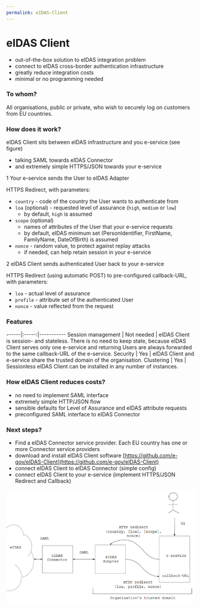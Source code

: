 ```yaml
---
permalink: eIDAS-Client
---
```


# eIDAS Client

- out-of-the-box solution to eIDAS integration problem
- connect to eIDAS cross-border authentication infrastructure
- greatly reduce integration costs
- minimal or no programming needed

### To whom?

All organisations, public or private, who wish to securely log on customers from EU countries.

### How does it work?

eIDAS Client sits between eIDAS infrastructure and you e-service (see figure)
- talking SAML towards eIDAS Connector 
- and extremely simple HTTPS/JSON towards your e-service

1  Your e-service sends the User to eIDAS Adapter

HTTPS Redirect, with parameters:
- `country` - code of the country the User wants to authenticate from
- `loa` (optional) - requested level of assurance (`high`, `medium` or `low`)
    - by default, `high` is assumed 
- `scope` (optional)
  - names of attributes of the User that your e-service requests
  - by default, eIDAS minimum set (PersonIdentifier, FirstName, FamilyName, DateOfBirth) is assumed
- `nonce` - random value, to protect against replay attacks
  - if needed, can help retain session in your e-service

2  eIDAS Client sends authenticated User back to your e-service

HTTPS Redirect (using automatic POST) to pre-configured callback-URL, with parameters:
- `loa` - actual level of assurance
- `profile` - attribute set of the authenticated User
- `nonce` - value reflected from the request

### Features

------|:-----:|-----------
Session management | Not needed | eIDAS Client is session- and stateless. There is no need to keep state, because eIDAS Client serves only one e-service and returning Users are always forwarded to the same callback-URL of the e-service. 
Security | Yes | eIDAS Client and e-service share the trusted domain of the organisation. 
Clustering | Yes | Sessionless eIDAS Client can be installed in any number of instances.

### How eIDAS Client reduces costs?

- no need to implement SAML interface
- extremely simple HTTP/JSON flow 
- sensible defaults for Level of Assurance and eIDAS attribute requests
- preconfigured SAML interface to eIDAS Connector

### Next steps?

- Find a eIDAS Connector service provider. Each EU country has one or more Connector service providers
- download and install eIDAS Client software [https://github.com/e-gov/eIDAS-Client](https://github.com/e-gov/eIDAS-Client)
- connect eIDAS Client to eIDAS Connector (simple config)
- connect eIDAS Client to your e-service (implement HTTPS/JSON Redirect and Callback)

<img src='img/CLIENT.png' style='width:700px'>



